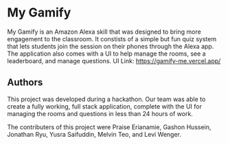 # My Gamify
My Gamify is an Amazon Alexa skill that was designed to bring more engagement to the classroom.
It constists of a simple but fun quiz system that lets students join the session on their phones through the Alexa app.
The application also comes with a UI to help manage the rooms, see a leaderboard, and manage questions.
UI Link: https://gamify-me.vercel.app/

## Authors
This project was developed during a hackathon. Our team was able to create a fully working, full stack application, complete with the UI for managing the rooms and questions in less than 24 hours of work.

The contributers of this project were Praise Erianamie, Gashon Hussein, Jonathan Ryu, Yusra Saifuddin, Melvin Teo, and Levi Wenger.
